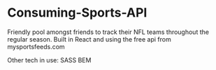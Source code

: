 # Consuming-Sports-API

Friendly pool amongst friends to track their NFL teams throughout the regular season.
Built in React and using the free api from mysportsfeeds.com

Other tech in use:
SASS
BEM
